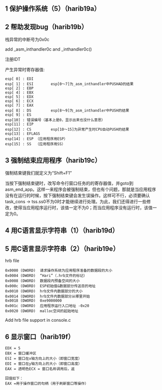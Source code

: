 ## 1 保护操作系统（5）（harib19a）


## 2 帮助发现bug（harib19b）

栈异常的中断号为0x0c

add _asm_inthandler0c and _inthandler0c()

注册IDT


产生异常时寄存器值:
```
esp[ 0] : EDI
esp[ 1] : ESI        esp[0～7]为_asm_inthandler中PUSHAD的结果
esp[ 2] : EBP
esp[ 4] : EBX
esp[ 5] : EDX
esp[ 6] : ECX
esp[ 7] : EAX
esp[ 8] : DS         esp[8～9]为_asm_inthandler中PUSH的结果
esp[ 9] : ES
esp[10] : 错误编号（基本上是0，显示出来也没什么意思）
esp[11] : EIP
esp[12] : CS         esp[10～15]为异常产生时CPU自动PUSH的结果
esp[13] : EFLAGS
esp[14] : ESP （应用程序用ESP）
esp[15] : SS  （应用程序用SS）
```

## 3 强制结束应用程序（harib19c）

强制结束键我们就定义为“Shift+F1”

当按下强制结束键时，改写命令行窗口任务的的寄存器值，并goto到asm_end_app。这样一来程序会被强制结束，但也有个问题，那就是当应用程序没有在运行的时候，按下强制结束键会发生误操作。这样可不行，必须要确认task_cons -> tss.ss0不为0时才能继续进行处理。为此，我们还得进行一些修改，使得当应用程序运行时，该值一定不为0；而当应用程序没有运行时，该值一定为0。


## 4 用C语言显示字符串（1）（harib19d）


## 5 用C语言显示字符串（2）（harib19e）

hrb file
```
0x0000 (DWORD)  请求操作系统为应用程序准备的数据段的大小
0x0004 (DWORD)  “Hari”（.hrb文件的标记）
0x0008 (DWORD)  数据段内预备空间的大小
0x000c (DWORD)  ESP初始值&数据部分传送目的地址
0x0010 (DWORD)  hrb文件内数据部分的大小
0x0014 (DWORD)  hrb文件内数据部分从哪里开始
0x0018 (DWORD)  0xe9000000
0x001c (DWORD)  应用程序运行入口地址 -0x20
0x0020 (DWORD)  malloc空间的起始地址
```
Add hrb file support in console.c


## 6 显示窗口（harib19f）
```
EDX = 5
EBX = 窗口缓冲区
ESI = 窗口在x轴方向上的大小（即窗口宽度）
EDI = 窗口在y轴方向上的大小（即窗口高度）
EAX = 透明色ECX = 窗口名称调用后，返

回值如下：
EAX =用于操作窗口的句柄（用于刷新窗口等操作）
```